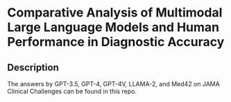 # Comparative Analysis of Multimodal Large Language Models and Human Performance in Diagnostic Accuracy

## Description

The answers by GPT-3.5, GPT-4, GPT-4V, LLAMA-2, and Med42 on JAMA Clinical Challenges can be found in this repo.
